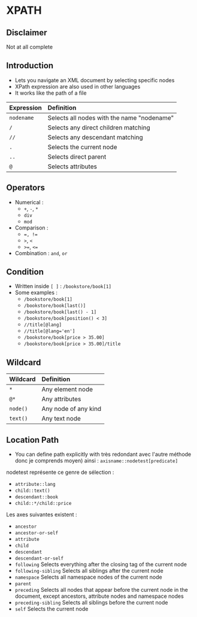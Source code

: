 # XPATH

## Disclaimer

Not at all complete

## Introduction

* Lets you navigate an XML document by selecting specific nodes
* XPath expression are also used in other languages
* It works like the path of a file

| Expression | Definition |
| :--- | :--- |
| `nodename` | Selects all nodes with the name "nodename" |
| `/` | Selects any direct children matching |
| `//` | Selects any descendant matching |
| `.` | Selects the current node |
| `..` | Selects direct parent |
| `@` | Selects attributes |

## Operators

* Numerical :
  * `+`, `-`, `*`
  * `div`
  * `mod`
* Comparison :
  * `=, !=`
  * `>`, `<`
  * `>=`, `<=`
* Combination : `and`, `or`

## Condition

* Written inside `[ ]` : `/bookstore/book[1]`
* Some examples :
  * `/bookstore/book[1]`
  * `/bookstore/book[last()]`
  * `/bookstore/book[last() - 1]`
  * `/bookstore/book[position() < 3]`
  * `//title[@lang]`
  * `//title[@lang='en']`
  * `/bookstore/book[price > 35.00]`
  * `/bookstore/book[price > 35.00]/title`

## Wildcard

| Wildcard | Definition |
| :--- | :--- |
| `*` | Any element node |
| `@*` | Any attributes |
| `node()` | Any node of any kind |
| `text()` | Any text node |

## Location Path

* You can define path explicitly with très redondant avec l'autre méthode donc je comprends moyen\) ainsi : `axisname::nodetest[predicate]`

nodetest représente ce genre de sélection :

* `attribute::lang`
* `child::text()`
* `descendant::book`
* `child::*/child::price`

Les axes suivantes existent :

* `ancestor`
* `ancestor-or-self`
* `attribute`
* `child`
* `descendant`
* `descendant-or-self`
* `following` Selects everything after the closing tag of the current node
* `following-sibling` Selects all siblings after the current node
* `namespace` Selects all namespace nodes of the current node
* `parent`
* `preceding` Selects all nodes that appear before the current node in the document, except ancestors, attribute nodes and namespace nodes
* `preceding-sibling` Selects all siblings before the current node
* `self` Selects the current node

